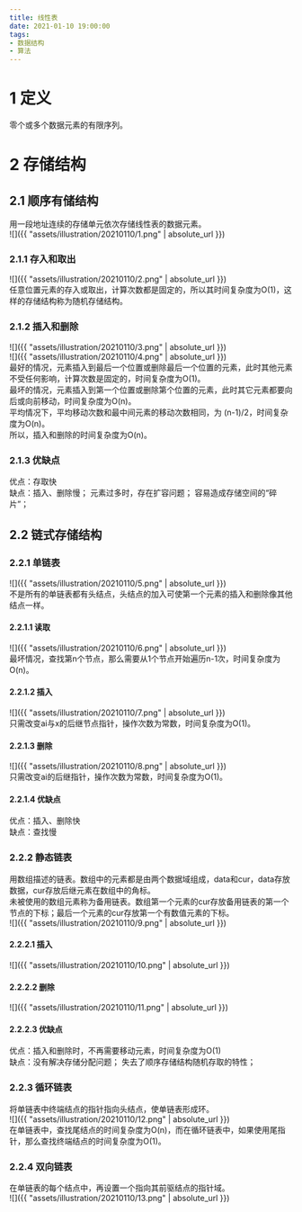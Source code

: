 ```yaml
---
title: 线性表
date: 2021-01-10 19:00:00
tags: 
- 数据结构
- 算法
---
```


# 1 定义

零个或多个数据元素的有限序列。



# 2 存储结构

## 2.1 顺序有储结构

用一段地址连续的存储单元依次存储线性表的数据元素。
<br />![]({{ "assets/illustration/20210110/1.png" | absolute_url }})



### 2.1.1 存入和取出

![]({{ "assets/illustration/20210110/2.png" | absolute_url }})
<br />任意位置元素的存入或取出，计算次数都是固定的，所以其时间复杂度为O(1)，这样的存储结构称为随机存储结构。



### 2.1.2 插入和删除

![]({{ "assets/illustration/20210110/3.png" | absolute_url }})
<br />![]({{ "assets/illustration/20210110/4.png" | absolute_url }})
<br />最好的情况，元素插入到最后一个位置或删除最后一个位置的元素，此时其他元素不受任何影响，计算次数是固定的，时间复杂度为O(1)。
<br />最坏的情况，元素插入到第一个位置或删除第个位置的元素，此时其它元素都要向后或向前移动，时间复杂度为O(n)。
<br />平均情况下，平均移动次数和最中间元素的移动次数相同，为 (n-1)/2，时间复杂度为O(n)。
<br />所以，插入和删除的时间复杂度为O(n)。



### 2.1.3 优缺点

优点：存取快
<br />缺点：插入、删除慢；
           元素过多时，存在扩容问题；
           容易造成存储空间的“碎片”；



## 2.2 链式存储结构

### 2.2.1 单链表

![]({{ "assets/illustration/20210110/5.png" | absolute_url }})
<br />不是所有的单链表都有头结点，头结点的加入可使第一个元素的插入和删除像其他结点一样。



#### 2.2.1.1 读取

![]({{ "assets/illustration/20210110/6.png" | absolute_url }})
<br />最坏情况，查找第n个节点，那么需要从1个节点开始遍历n-1次，时间复杂度为O(n)。



#### 2.2.1.2 插入

![]({{ "assets/illustration/20210110/7.png" | absolute_url }})
<br />只需改变ai与x的后继节点指针，操作次数为常数，时间复杂度为O(1)。



#### 2.2.1.3 删除

![]({{ "assets/illustration/20210110/8.png" | absolute_url }})
<br />只需改变ai的后继指针，操作次数为常数，时间复杂度为O(1)。



#### 2.2.1.4 优缺点

优点：插入、删除快
<br />缺点：查找慢



### 2.2.2 静态链表

用数组描述的链表。数组中的元素都是由两个数据域组成，data和cur，data存放数据，cur存放后继元素在数组中的角标。
<br />未被使用的数组元素称为备用链表。数组第一个元素的cur存放备用链表的第一个节点的下标；最后一个元素的cur存放第一个有数值元素的下标。
<br />![]({{ "assets/illustration/20210110/9.png" | absolute_url }})



#### 2.2.2.1 插入

![]({{ "assets/illustration/20210110/10.png" | absolute_url }})



#### 2.2.2.2 删除

![]({{ "assets/illustration/20210110/11.png" | absolute_url }})



#### 2.2.2.3 优缺点

优点：插入和删除时，不再需要移动元素，时间复杂度为O(1)
<br />缺点：没有解决存储分配问题；
           失去了顺序存储结构随机存取的特性；



### 2.2.3 循环链表

将单链表中终端结点的指针指向头结点，使单链表形成环。
<br />![]({{ "assets/illustration/20210110/12.png" | absolute_url }})
<br />在单链表中，查找尾结点的时间复杂度为O(n)，而在循环链表中，如果使用尾指针，那么查找终端结点的时间复杂度为O(1)。

### 2.2.4 双向链表

在单链表的每个结点中，再设置一个指向其前驱结点的指针域。
<br />![]({{ "assets/illustration/20210110/13.png" | absolute_url }})
